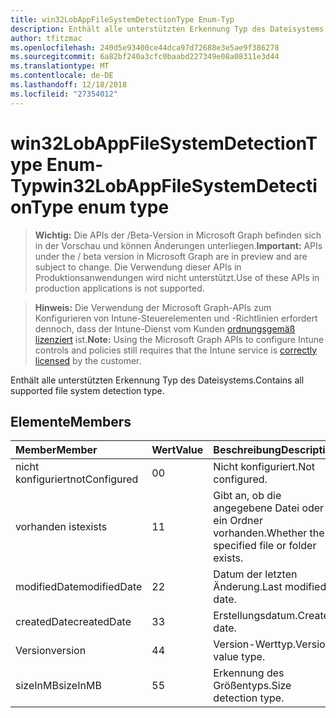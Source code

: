 ```yaml
---
title: win32LobAppFileSystemDetectionType Enum-Typ
description: Enthält alle unterstützten Erkennung Typ des Dateisystems.
author: tfitzmac
ms.openlocfilehash: 240d5e93400ce44dca97d72688e3e5ae9f386278
ms.sourcegitcommit: 6a82bf240a3cfc0baabd227349e08a08311e3d44
ms.translationtype: MT
ms.contentlocale: de-DE
ms.lasthandoff: 12/18/2018
ms.locfileid: "27354012"
---
```

# <a name="win32lobappfilesystemdetectiontype-enum-type"></a><span data-ttu-id="9338a-103">win32LobAppFileSystemDetectionType Enum-Typ</span><span class="sxs-lookup"><span data-stu-id="9338a-103">win32LobAppFileSystemDetectionType enum type</span></span>

> <span data-ttu-id="9338a-104">**Wichtig:** Die APIs der /Beta-Version in Microsoft Graph befinden sich in der Vorschau und können Änderungen unterliegen.</span><span class="sxs-lookup"><span data-stu-id="9338a-104">**Important:** APIs under the / beta version in Microsoft Graph are in preview and are subject to change.</span></span> <span data-ttu-id="9338a-105">Die Verwendung dieser APIs in Produktionsanwendungen wird nicht unterstützt.</span><span class="sxs-lookup"><span data-stu-id="9338a-105">Use of these APIs in production applications is not supported.</span></span>

> <span data-ttu-id="9338a-106">**Hinweis:** Die Verwendung der Microsoft Graph-APIs zum Konfigurieren von Intune-Steuerelementen und -Richtlinien erfordert dennoch, dass der Intune-Dienst vom Kunden [ordnungsgemäß lizenziert](https://go.microsoft.com/fwlink/?linkid=839381) ist.</span><span class="sxs-lookup"><span data-stu-id="9338a-106">**Note:** Using the Microsoft Graph APIs to configure Intune controls and policies still requires that the Intune service is [correctly licensed](https://go.microsoft.com/fwlink/?linkid=839381) by the customer.</span></span>

<span data-ttu-id="9338a-107">Enthält alle unterstützten Erkennung Typ des Dateisystems.</span><span class="sxs-lookup"><span data-stu-id="9338a-107">Contains all supported file system detection type.</span></span>
## <a name="members"></a><span data-ttu-id="9338a-108">Elemente</span><span class="sxs-lookup"><span data-stu-id="9338a-108">Members</span></span>
|<span data-ttu-id="9338a-109">Member</span><span class="sxs-lookup"><span data-stu-id="9338a-109">Member</span></span>|<span data-ttu-id="9338a-110">Wert</span><span class="sxs-lookup"><span data-stu-id="9338a-110">Value</span></span>|<span data-ttu-id="9338a-111">Beschreibung</span><span class="sxs-lookup"><span data-stu-id="9338a-111">Description</span></span>|
|:---|:---|:---|
|<span data-ttu-id="9338a-112">nicht konfiguriert</span><span class="sxs-lookup"><span data-stu-id="9338a-112">notConfigured</span></span>|<span data-ttu-id="9338a-113">0</span><span class="sxs-lookup"><span data-stu-id="9338a-113">0</span></span>|<span data-ttu-id="9338a-114">Nicht konfiguriert.</span><span class="sxs-lookup"><span data-stu-id="9338a-114">Not configured.</span></span>|
|<span data-ttu-id="9338a-115">vorhanden ist</span><span class="sxs-lookup"><span data-stu-id="9338a-115">exists</span></span>|<span data-ttu-id="9338a-116">1</span><span class="sxs-lookup"><span data-stu-id="9338a-116">1</span></span>|<span data-ttu-id="9338a-117">Gibt an, ob die angegebene Datei oder ein Ordner vorhanden.</span><span class="sxs-lookup"><span data-stu-id="9338a-117">Whether the specified file or folder exists.</span></span>|
|<span data-ttu-id="9338a-118">modifiedDate</span><span class="sxs-lookup"><span data-stu-id="9338a-118">modifiedDate</span></span>|<span data-ttu-id="9338a-119">2</span><span class="sxs-lookup"><span data-stu-id="9338a-119">2</span></span>|<span data-ttu-id="9338a-120">Datum der letzten Änderung.</span><span class="sxs-lookup"><span data-stu-id="9338a-120">Last modified date.</span></span>|
|<span data-ttu-id="9338a-121">createdDate</span><span class="sxs-lookup"><span data-stu-id="9338a-121">createdDate</span></span>|<span data-ttu-id="9338a-122">3</span><span class="sxs-lookup"><span data-stu-id="9338a-122">3</span></span>|<span data-ttu-id="9338a-123">Erstellungsdatum.</span><span class="sxs-lookup"><span data-stu-id="9338a-123">Created date.</span></span>|
|<span data-ttu-id="9338a-124">Version</span><span class="sxs-lookup"><span data-stu-id="9338a-124">version</span></span>|<span data-ttu-id="9338a-125">4</span><span class="sxs-lookup"><span data-stu-id="9338a-125">4</span></span>|<span data-ttu-id="9338a-126">Version-Werttyp.</span><span class="sxs-lookup"><span data-stu-id="9338a-126">Version value type.</span></span>|
|<span data-ttu-id="9338a-127">sizeInMB</span><span class="sxs-lookup"><span data-stu-id="9338a-127">sizeInMB</span></span>|<span data-ttu-id="9338a-128">5</span><span class="sxs-lookup"><span data-stu-id="9338a-128">5</span></span>|<span data-ttu-id="9338a-129">Erkennung des Größentyps.</span><span class="sxs-lookup"><span data-stu-id="9338a-129">Size detection type.</span></span>|





